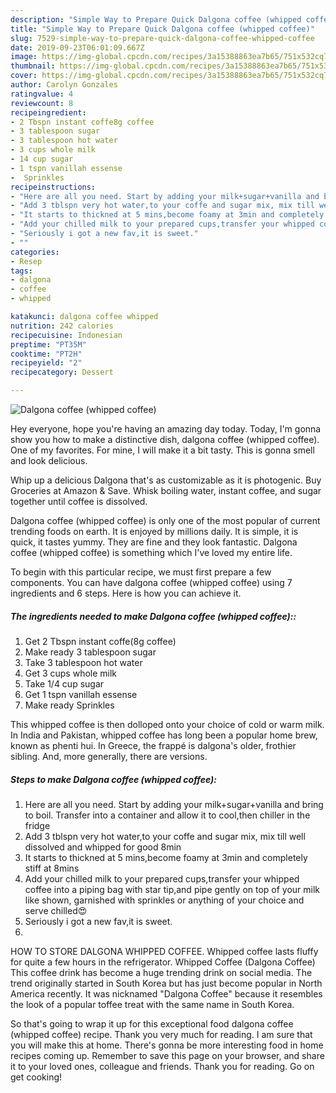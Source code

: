 ```yaml
---
description: "Simple Way to Prepare Quick Dalgona coffee (whipped coffee)"
title: "Simple Way to Prepare Quick Dalgona coffee (whipped coffee)"
slug: 7529-simple-way-to-prepare-quick-dalgona-coffee-whipped-coffee
date: 2019-09-23T06:01:09.667Z
image: https://img-global.cpcdn.com/recipes/3a15388863ea7b65/751x532cq70/dalgona-coffee-whipped-coffee-recipe-main-photo.jpg
thumbnail: https://img-global.cpcdn.com/recipes/3a15388863ea7b65/751x532cq70/dalgona-coffee-whipped-coffee-recipe-main-photo.jpg
cover: https://img-global.cpcdn.com/recipes/3a15388863ea7b65/751x532cq70/dalgona-coffee-whipped-coffee-recipe-main-photo.jpg
author: Carolyn Gonzales
ratingvalue: 4
reviewcount: 8
recipeingredient:
- 2 Tbspn instant coffe8g coffee
- 3 tablespoon sugar
- 3 tablespoon hot water
- 3 cups whole milk
- 14 cup sugar
- 1 tspn vanillah essense
-  Sprinkles
recipeinstructions:
- "Here are all you need. Start by adding your milk+sugar+vanilla and bring to boil. Transfer into a container and allow it to cool,then chiller in the fridge"
- "Add 3 tblspn very hot water,to your coffe and sugar mix, mix till well dissolved and whipped for good 8min"
- "It starts to thickned at 5 mins,become foamy at 3min and completely stiff at 8mins"
- "Add your chilled milk to your prepared cups,transfer your whipped coffee into a piping bag with star tip,and pipe gently on top of your milk like shown, garnished with sprinkles or anything of your choice and serve chilled😍"
- "Seriously i got a new fav,it is sweet."
- ""
categories:
- Resep
tags:
- dalgona
- coffee
- whipped

katakunci: dalgona coffee whipped
nutrition: 242 calories
recipecuisine: Indonesian
preptime: "PT35M"
cooktime: "PT2H"
recipeyield: "2"
recipecategory: Dessert

---
```



![Dalgona coffee (whipped coffee)](https://img-global.cpcdn.com/recipes/3a15388863ea7b65/751x532cq70/dalgona-coffee-whipped-coffee-recipe-main-photo.jpg)

Hey everyone, hope you're having an amazing day today. Today, I'm gonna show you how to make a distinctive dish, dalgona coffee (whipped coffee). One of my favorites. For mine, I will make it a bit tasty. This is gonna smell and look delicious.

Whip up a delicious Dalgona that&#39;s as customizable as it is photogenic. Buy Groceries at Amazon &amp; Save. Whisk boiling water, instant coffee, and sugar together until coffee is dissolved.

Dalgona coffee (whipped coffee) is only one of the most popular of current trending foods on earth. It is enjoyed by millions daily. It is simple, it is quick, it tastes yummy. They are fine and they look fantastic. Dalgona coffee (whipped coffee) is something which I've loved my entire life.


To begin with this particular recipe, we must first prepare a few components. You can have dalgona coffee (whipped coffee) using 7 ingredients and 6 steps. Here is how you can achieve it.

##### The ingredients needed to make Dalgona coffee (whipped coffee)::

1. Get 2 Tbspn instant coffe(8g coffee)
1. Make ready 3 tablespoon sugar
1. Take 3 tablespoon hot water
1. Get 3 cups whole milk
1. Take 1/4 cup sugar
1. Get 1 tspn vanillah essense
1. Make ready  Sprinkles


This whipped coffee is then dolloped onto your choice of cold or warm milk. In India and Pakistan, whipped coffee has long been a popular home brew, known as phenti hui. In Greece, the frappé is dalgona&#39;s older, frothier sibling. And, more generally, there are versions. 

##### Steps to make Dalgona coffee (whipped coffee):

1. Here are all you need. Start by adding your milk+sugar+vanilla and bring to boil. Transfer into a container and allow it to cool,then chiller in the fridge
1. Add 3 tblspn very hot water,to your coffe and sugar mix, mix till well dissolved and whipped for good 8min
1. It starts to thickned at 5 mins,become foamy at 3min and completely stiff at 8mins
1. Add your chilled milk to your prepared cups,transfer your whipped coffee into a piping bag with star tip,and pipe gently on top of your milk like shown, garnished with sprinkles or anything of your choice and serve chilled😍
1. Seriously i got a new fav,it is sweet.
1. 


HOW TO STORE DALGONA WHIPPED COFFEE. Whipped coffee lasts fluffy for quite a few hours in the refrigerator. Whipped Coffee (Dalgona Coffee) This coffee drink has become a huge trending drink on social media. The trend originally started in South Korea but has just become popular in North America recently. It was nicknamed &#34;Dalgona Coffee&#34; because it resembles the look of a popular toffee treat with the same name in South Korea. 

So that's going to wrap it up for this exceptional food dalgona coffee (whipped coffee) recipe. Thank you very much for reading. I am sure that you will make this at home. There's gonna be more interesting food in home recipes coming up. Remember to save this page on your browser, and share it to your loved ones, colleague and friends. Thank you for reading. Go on get cooking!
